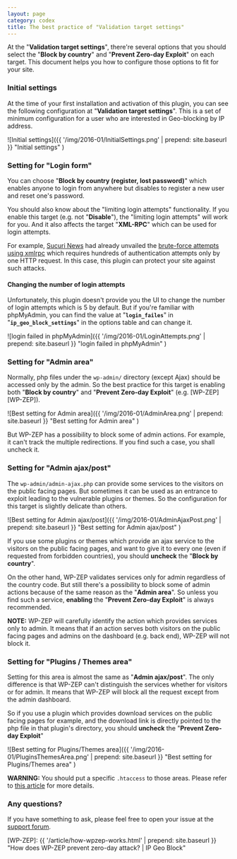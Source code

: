 ```yaml
---
layout: page
category: codex
title: The best practice of "Validation target settings"
---
```


At the "**Validation target settings**", there're several options that you 
should select the "**Block by country**" and "**Prevent Zero-day Exploit**" 
on each target. This document helps you how to configure those options to fit 
for your site.

<!--more-->

### Initial settings ###

At the time of your first installation and activation of this plugin, you can 
see the following configuration at "**Validation target settings**". This is a 
set of minimum configuration for a user who are interested in Geo-blocking by 
IP address.

![Initial settings]({{ '/img/2016-01/InitialSettings.png' | prepend: site.baseurl }}
 "Initial settings"
)

### Setting for "Login form" ###

You can choose "**Block by country (register, lost password)**" which enables 
anyone to login from anywhere but disables to register a new user and reset 
one's password.

You should also know about the "limiting login attempts" functionality. If you 
enable this target (e.g. not "**Disable**"), the "limiting login attempts" 
will work for you. And it also affects the target "**XML-RPC**" which can be 
used for login attempts.

For example, [Sucuri News][SucuriNews] had already unvailed the 
[brute-force attempts using xmlrpc][BruteXMLRPC] which requires hundreds of 
authentication attempts only by one HTTP request. In this case, this plugin 
can protect your site against such attacks.

#### Changing the number of login attempts ####

Unfortunately, this plugin doesn't provide you the UI to change the number of 
login attempts which is 5 by default. But if you're familiar with phpMyAdmin, 
you can find the value at "**`login_failes`**" in "**`ip_geo_block_settings`**"
in the options table and can change it.

![login failed in phpMyAdmin]({{ '/img/2016-01/LoginAttempts.png' | prepend: site.baseurl }}
 "login failed in phpMyAdmin"
)

### Setting for "Admin area" ###

Normally, php files under the `wp-admin/` directory (except Ajax) should be 
accessed only by the admin. So the best practice for this target is enabling 
both "**Block by country**" and "**Prevent Zero-day Exploit**" 
(e.g. [WP-ZEP][WP-ZEP]).

![Best setting for Admin area]({{ '/img/2016-01/AdminArea.png' | prepend: site.baseurl }}
 "Best setting for Admin area"
)

But WP-ZEP has a possibility to block some of admin actions. For example, it 
can't track the multiple redirections. If you find such a case, you shall 
uncheck it.

### Setting for "Admin ajax/post" ###

The `wp-admin/admin-ajax.php` can provide some services to the visitors on the 
public facing pages. But sometimes it can be used as an entrance to exploit 
leading to the vulnerable plugins or themes. So the configuration for this 
target is slightly delicate than others.

![Best setting for Admin ajax/post]({{ '/img/2016-01/AdminAjaxPost.png' | prepend: site.baseurl }}
 "Best setting for Admin ajax/post"
)

If you use some plugins or themes which provide an ajax service to the 
visitors on the public facing pages, and want to give it to every one 
(even if requested from forbidden countries), you should **uncheck** the 
"**Block by country**".

On the other hand, WP-ZEP validates services only for admin regardless of the 
country code. But still there's a possibility to block some of admin actions 
because of the same reason as the "**Admin area**". So unless you find such a 
service, **enabling** the "**Prevent Zero-day Exploit**" is always recommended.

<div class="alert alert-info">
  <strong>NOTE:</strong>
  WP-ZEP will carefully identify the action which provides services only to 
  admin. It means that if an action serves both visitors on the public facing 
  pages and admins on the dashboard (e.g. back end), WP-ZEP will not block it.
</div>

### Setting for "Plugins / Themes area" ###

Setting for this area is almost the same as "**Admin ajax/post**". The only 
difference is that WP-ZEP can't distinguish the services whether for visitors 
or for admin. It means that WP-ZEP will block all the request except from the 
admin dashboard.

So if you use a plugin which provides download services on the public facing 
pages for example, and the download link is directly pointed to the php file 
in that plugin's directory, you should **uncheck** the 
"**Prevent Zero-day Exploit**"

![Best setting for Plugins/Themes area]({{ '/img/2016-01/PluginsThemesArea.png' | prepend: site.baseurl }}
 "Best setting for Plugins/Themes area"
)

<div class="alert alert-warning">
  <strong>WARNING:</strong>
  You should put a specific <code>.htaccess</code> to those areas. Please refer
  to <a href="http://www.ipgeoblock.com/article/exposure-of-wp-config-php.html" title="Prevent exposure 
  of wp-config.php | IP Geo Block">this article</a> for more details.
</div>

### Any questions? ###

If you have something to ask, please feel free to open your issue at the 
[support forum][SupportForum].

[IP-Geo-Block]: https://wordpress.org/plugins/ip-geo-block/ "WordPress › IP Geo Block « WordPress Plugins"
[SupportForum]: https://wordpress.org/support/plugin/ip-geo-block "WordPress › Support » IP Geo Block"
[SucuriNews]:   https://blog.sucuri.net/ "Sucuri Blog - Website Security News"
[BruteXMLRPC]:  https://blog.sucuri.net/2015/10/brute-force-amplification-attacks-against-wordpress-xmlrpc.html "Brute Force Amplification Attacks Against WordPress XMLRPC - Sucuri Blog"
[WP-ZEP]:       {{ '/article/how-wpzep-works.html' | prepend: site.baseurl }} "How does WP-ZEP prevent zero-day attack? | IP Geo Block"

